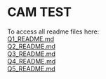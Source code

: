 # CAM TEST
To access all readme files here:\
[Q1_README.md](Q1-Registration/Q1_README.md)\
[Q2_README.md](Q2-PointCloud_Alignment/Q2-README.md)\
[Q3_README.md](Q3-Collision_Detector/Q3_README.md)\
[Q4_README.md](Q4-Vision/Q4-README.md)\
[Q5_README.md](Q5-Timeframe_Alignment/Q5_README.md)
